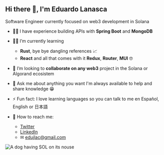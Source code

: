 ## Hi there 👋, I'm Eduardo Lanasca
Software Engineer currently focused on web3 development in Solana

- 👨‍💻 I have experience building APIs with **Spring Boot** and **MongoDB**
- 👨‍🔬 I’m currently learning 
	- **Rust**, bye bye dangling references 📈
	- **React** and all that comes with it **Redux**, **Router**, **MUI** 🤓
- 👯 I’m looking to **collaborate on any web3** project in the Solana or Algorand ecosistem
- 💬 Ask me about anything you want I'm always available to help and share knowledge 😁
- ⚡ Fun fact: I love learning languages so you can talk to me en Español, English or 日本語

- 📡 How to reach me:
	- [Twitter](https://twitter.com/edjlac)
	- [LinkedIn](https://www.linkedin.com/in/eduardolanasca/)
	- ✉ edujlac@gmail.com

![A dog having SOL on its nouse](https://media.giphy.com/media/ejzh6gqG1FYj5Zy1dU/giphy-downsized.gif)
